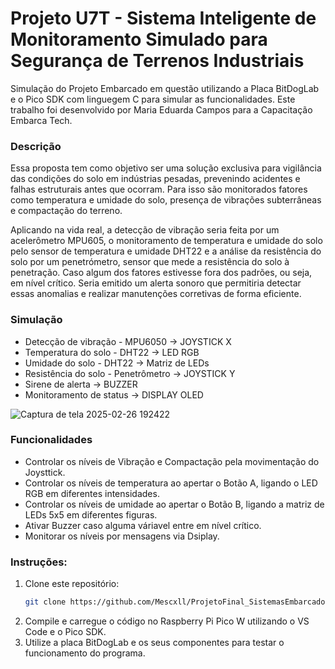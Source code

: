 # Projeto U7T - Sistema Inteligente de Monitoramento Simulado para Segurança de Terrenos Industriais
Simulação do Projeto Embarcado em questão utilizando a Placa BitDogLab e o Pico SDK com linguegem C para simular as funcionalidades. Este trabalho foi desenvolvido por Maria Eduarda Campos para a Capacitação Embarca Tech.
### Descrição
Essa proposta tem como objetivo ser uma solução exclusiva para vigilância das condições do solo em indústrias pesadas, prevenindo acidentes e falhas estruturais antes que ocorram. Para isso são monitorados fatores como temperatura e umidade do solo, presença de vibrações subterrâneas e compactação do terreno. 

Aplicando na vida real, a detecção de vibração seria feita por um acelerômetro MPU605, o monitoramento de temperatura e umidade do solo pelo sensor de temperatura e umidade DHT22 e a análise da resistência do solo por um penetrómetro, sensor que mede a resistência do solo à penetração. Caso algum dos fatores estivesse fora dos padrões, ou seja, em nível crítico. Seria emitido um alerta sonoro que permitiria detectar essas anomalias e realizar manutenções corretivas de forma eficiente.
### Simulação 
- Detecção de vibração - MPU6050 -> JOYSTICK X 
- Temperatura do solo - DHT22 -> LED RGB
- Umidade do solo - DHT22 -> Matriz de LEDs
- Resistência do solo - Penetrômetro -> JOYSTICK Y 
- Sirene de alerta -> BUZZER
- Monitoramento de status -> DISPLAY OLED
  
![Captura de tela 2025-02-26 192422](https://github.com/user-attachments/assets/a1e5df3a-e617-4373-994b-8f398d5ca1e5)

### Funcionalidades
- Controlar os níveis de Vibração e Compactação pela movimentação do Joysttick.
- Controlar os níveis de temperatura ao apertar o Botão A, ligando o LED RGB em diferentes intensidades.
- Controlar os níveis de umidade ao apertar o Botão B, ligando a matriz de LEDs 5x5 em diferentes figuras.
- Ativar Buzzer caso alguma váriavel entre em nível crítico.
- Monitorar os níveis por mensagens via Dsiplay.

### Instruções:
1. Clone este repositório:
   ```sh
   git clone https://github.com/Mescxll/ProjetoFinal_SistemasEmbarcados.git
   ```
2. Compile e carregue o código no Raspberry Pi Pico W utilizando o VS Code e o Pico SDK.
3. Utilize a placa BitDogLab e os seus componentes para testar o funcionamento do programa.

